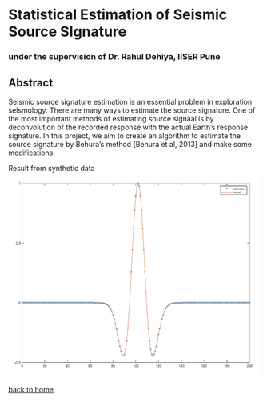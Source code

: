 # Statistical Estimation of Seismic Source SIgnature
### under the supervision of Dr. Rahul Dehiya, IISER Pune

## Abstract
Seismic source signature estimation is an essential problem in exploration seismology. There are many ways to estimate the source signature. One of the most
important methods of estimating source signaal is by deconvolution of the recorded response with the actual Earth’s response signature. In this project, we aim to
create an algorithm to estimate the source signature by Behura’s method [Behura et al, 2013] and make some modifications.

<p style="text-align:centre;">
  Result from synthetic data <br>
  <img src="image10.png" width="750"/>

</p>

[back to home](./home/index.md)
